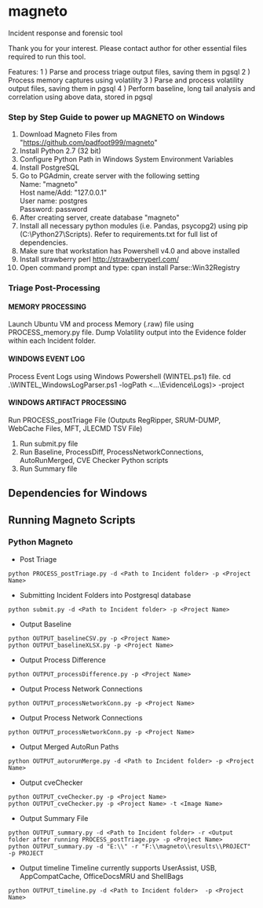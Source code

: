 # magneto
Incident response and forensic tool

Thank you for your interest. Please contact author for other essential files required to run this tool.

Features: 
1 ) Parse and process triage output files, saving them in pgsql 
2 ) Process memory captures using volatility 
3 ) Parse and process volatility output files, saving them in pgsql 
4 ) Perform baseline, long tail analysis and correlation using above data, stored in pgsql

### Step by Step Guide to power up MAGNETO on Windows

1. Download Magneto Files from "https://github.com/padfoot999/magneto"
2. Install Python 2.7 (32 bit)
3. Configure Python Path in Windows System Environment Variables
4. Install PostgreSQL
5. Go to PGAdmin, create server with the following setting
        <br />Name: "magneto"
        <br />Host name/Add: "127.0.0.1"
        <br />User name: postgres
        <br />Password: password
6. After creating server, create database "magneto"
7. Install all necessary python modules (i.e. Pandas, psycopg2) using pip (C:\Python27\Scripts). Refer to requirements.txt for full list of dependencies.
8. Make sure that workstation has Powershell v4.0 and above installed
9. Install strawberry perl 
http://strawberryperl.com/
10. Open command prompt and type: 
cpan
install Parse::Win32Registry

### Triage Post-Processing

#### MEMORY PROCESSING
Launch Ubuntu VM and process Memory (.raw) file using PROCESS_memory.py file. Dump Volatility output into the Evidence folder within each Incident folder.

#### WINDOWS EVENT LOG
Process Event Logs using Windows Powershell (WINTEL.ps1) file.
cd <Magneto WINTEL folder>
.\WINTEL_WindowsLogParser.ps1 -logPath <...\Evidence\Logs)> -project <Project Name>

#### WINDOWS ARTIFACT PROCESSING
Run PROCESS_postTriage File (Outputs RegRipper, SRUM-DUMP, WebCache Files, MFT, JLECMD TSV File)

1. Run submit.py file
2. Run Baseline, ProcessDiff, ProcessNetworkConnections, AutoRunMerged, CVE Checker Python scripts
3. Run Summary file

## Dependencies for Windows


## Running Magneto Scripts

### Python Magneto
* Post Triage
```
python PROCESS_postTriage.py -d <Path to Incident folder> -p <Project Name>
```
* Submitting Incident Folders into Postgresql database
```
python submit.py -d <Path to Incident folder> -p <Project Name>
```
* Output Baseline
```
python OUTPUT_baselineCSV.py -p <Project Name>
python OUTPUT_baselineXLSX.py -p <Project Name>
```
* Output Process Difference
```
python OUTPUT_processDifference.py -p <Project Name>  
```
* Output Process Network Connections
```
python OUTPUT_processNetworkConn.py -p <Project Name>  
```
* Output Process Network Connections
```
python OUTPUT_processNetworkConn.py -p <Project Name>  
```
* Output Merged AutoRun Paths
```
python OUTPUT_autorunMerge.py -d <Path to Incident folder> -p <Project Name>  
```
* Output cveChecker
```
python OUTPUT_cveChecker.py -p <Project Name>
python OUTPUT_cveChecker.py -p <Project Name> -t <Image Name>
```
* Output Summary File
```
python OUTPUT_summary.py -d <Path to Incident folder> -r <Output folder after running PROCESS_postTriage.py> -p <Project Name>
python OUTPUT_summary.py -d "E:\\" -r "F:\\magneto\\results\\PROJECT" -p PROJECT
```
* Output timeline
Timeline currently supports UserAssist, USB, AppCompatCache, OfficeDocsMRU and ShellBags
```
python OUTPUT_timeline.py -d <Path to Incident folder>  -p <Project Name>
```
